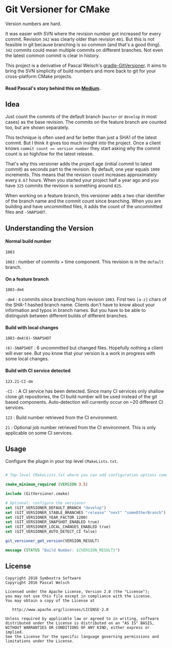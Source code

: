 # Git Versioner for CMake

Version numbers are hard.

It was easier with SVN where the revision number got increased for every commit.
Revision `342` was clearly older than revision `401`.
But this is not feasible in git because branching is so common (and that's a good thing).
`342` commits could mean multiple commits on different branches.
Not even the latest common commit is clear in history.

This project is a derivative of Pascal Welsch's [gradle-GitVersioner](https://github.com/passsy/gradle-GitVersioner).
It aims to bring the SVN simplicity of build numbers and more back to git for your cross-platform CMake projects.

#### Read Pascal's story behind this on [Medium](https://medium.com/@passsy/use-different-build-numbers-for-every-build-automatically-using-a-gradle-script-35577cd31b19#.g8quoji2e).

## Idea

Just count the commits of the default branch (`master` or `develop` in most cases) as the base revision.
The commits on the feature branch are counted too, but are shown separately.

This technique is often used and far better than just a SHA1 of the latest commit.
But I think it gives too much insight into the project.
Once a client knows `commit count == version number` they start asking why the commit count is so high/low for the latest release.

That's why this versioner adds the project age (initial commit to latest commit) as seconds part to the revision.
By default, one year equals `1000` increments.
This means that the revision count increases approximately every `8.67` hours.
When you started your project half a year ago and you have `325` commits the revision is something around `825`.

When working on a feature branch, this versioner adds a two char identifier of the branch name and the commit count since branching.
When you are building and have uncommitted files, it adds the count of the uncommitted files and `-SNAPSHOT`.


## Understanding the Version

#### Normal build number
```
1083
```

`1083` : number of commits + time component. This revision is in the `default` branch.

#### On a feature branch
```
1083-dm4
```

`-dm4` : `4` commits since branching from revision `1083`. First two `[a-z]` chars of the SHA-1 hashed branch name.
Clients don't have to know about your information and typos in branch names.
But you have to be able to distinguish between different builds of different branches.

#### Build with local changes
```
1083-dm4(6)-SNAPSHOT
```

`(6)-SNAPSHOT` : 6 uncommitted but changed files. Hopefully nothing a client will ever see. But you know that your version is a work in progress with some local changes.

#### Build with CI service detected
```
123.21-CI-dm
```

`-CI-` : A CI service has been detected. 
Since many CI services only shallow clone git repositories, the CI build number will be used instead of the git based components.
Auto-detection will currently occur on ~20 different CI services.

`123` : Build number retrieved from the CI environment.

`21` : Optional job number retrieved from the CI environment. This is only applicable on some CI services.

## Usage

Configure the plugin in your top level `CMakeLists.txt`.

```CMake

# Top-level CMakeLists.txt where you can add configuration options common to all sub-projects/modules.

cmake_minimum_required (VERSION 3.5)

include (GitVersioner.cmake)

# Optional: configure the versioner
set (GIT_VERSIONER_DEFAULT_BRANCH "develop")                                # Default: "master"
set (GIT_VERSIONER_STABLE_BRANCHES "release" "next" "someOtherBranch")      # Default: []
set (GIT_VERSIONER_YEAR_FACTOR 1200)                                        # Default: 1000
set (GIT_VERSIONER_SNAPSHOT_ENABLED true)                                   # Default: false
set (GIT_VERSIONER_LOCAL_CHANGES_ENABLED true)                              # Default: false
set (GIT_VERSIONER_AUTO_DETECT_CI false)                                    # Default: true; prevents issues with shallow clones

git_versioner_get_version(VERSION_RESULT)

message (STATUS "Build Number: ${VERSION_RESULT}")

```

## License

```
Copyright 2018 Symboxtra Software
Copyright 2016 Pascal Welsch

Licensed under the Apache License, Version 2.0 (the "License");
you may not use this file except in compliance with the License.
You may obtain a copy of the License at

   http://www.apache.org/licenses/LICENSE-2.0

Unless required by applicable law or agreed to in writing, software
distributed under the License is distributed on an "AS IS" BASIS,
WITHOUT WARRANTIES OR CONDITIONS OF ANY KIND, either express or implied.
See the License for the specific language governing permissions and
limitations under the License.
```
